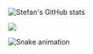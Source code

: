 ![Stefan's GitHub stats](https://github-readme-stats.vercel.app/api?username=stefan11111)

![](https://count.getloli.com/get/@stefan11111?theme=gelbooru)

![Snake animation](https://github.com/stefan11111/stefan11111/blob/output/github-contribution-grid-snake.svg)
